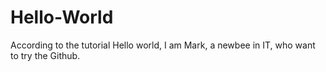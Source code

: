 # Hello-World
According to the tutorial
Hello world, I am Mark, a newbee in IT, who want to try the Github.
